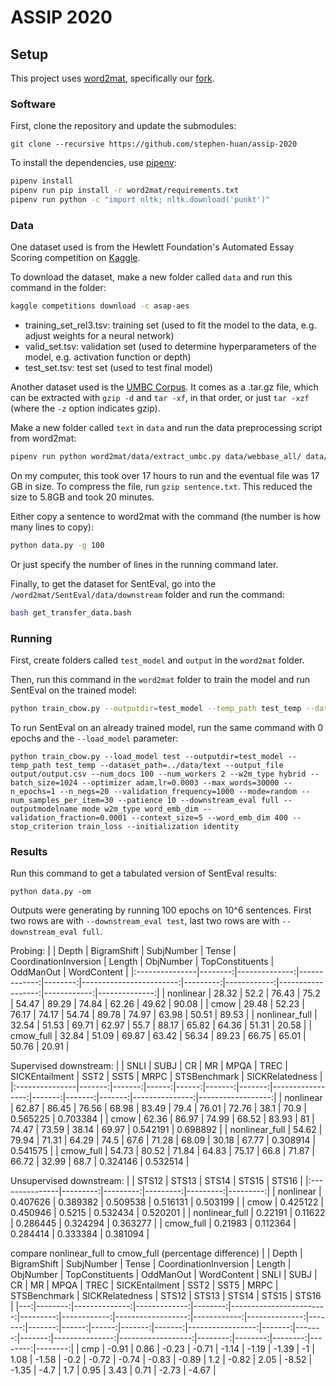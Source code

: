 # ASSIP 2020

## Setup
This project uses [word2mat](https://github.com/florianmai/word2mat),
specifically our [fork](https://github.com/stephen-huan/word2mat).

### Software
First, clone the repository and update the submodules:
```
git clone --recursive https://github.com/stephen-huan/assip-2020
```

To install the dependencies, use [pipenv](https://pipenv.pypa.io/en/latest/): 
```bash
pipenv install
pipenv run pip install -r word2mat/requirements.txt
pipenv run python -c "import nltk; nltk.download('punkt')"
```

### Data
One dataset used is from the Hewlett Foundation's Automated Essay Scoring
competition on [Kaggle](https://www.kaggle.com/c/asap-aes/overview).

To download the dataset, make a new folder called `data` and run
this command in the folder:
```bash
kaggle competitions download -c asap-aes
```

- training_set_rel3.tsv: training set 
(used to fit the model to the data, e.g. adjust weights for a neural network)
- valid_set.tsv: validation set 
(used to determine hyperparameters of the model, e.g. activation function or depth)
- test_set.tsv: test set 
(used to test final model)

Another dataset used is the [UMBC Corpus](https://ebiquity.umbc.edu/resource/html/id/351).
It comes as a .tar.gz file, which can be extracted
with `gzip -d` and `tar -xf`, in that order,
or just `tar -xzf` (where the `-z` option indicates gzip).

Make a new folder called `text` in `data` and
run the data preprocessing script from word2mat:
```bash
pipenv run python word2mat/data/extract_umbc.py data/webbase_all/ data/text/sentence.txt
```

On my computer, this took over 17 hours to run and the eventual file was 17 GB in size.
To compress the file, run `gzip sentence.txt`.
This reduced the size to 5.8GB and took 20 minutes.

Either copy a sentence to word2mat with the command (the number is how many lines to copy):
```bash
python data.py -g 100
```

Or just specify the number of lines in the running command later.

Finally, to get the dataset for SentEval, go into the `/word2mat/SentEval/data/downstream`
folder and run the command:
```bash
bash get_transfer_data.bash
```

### Running

First, create folders called `test_model` and `output` in the `word2mat` folder.

Then, run this command in the `word2mat` folder to train the model 
and run SentEval on the trained model:
```bash
python train_cbow.py --outputdir=test_model --temp_path test_temp --dataset_path=../data/text --output_file output/output.csv --num_docs 100 --num_workers 2 --w2m_type hybrid --batch_size=1024 --optimizer adam,lr=0.0003 --max_words=30000 --n_epochs=1 --n_negs=20 --validation_frequency=1000 --mode=random --num_samples_per_item=30 --patience 10 --downstream_eval full --outputmodelname mode w2m_type word_emb_dim --validation_fraction=0.0001 --context_size=5 --word_emb_dim 400 --stop_criterion train_loss --initialization identity
```

To run SentEval on an already trained model, 
run the same command with 0 epochs and the `--load_model` parameter:
```
python train_cbow.py --load_model test --outputdir=test_model --temp_path test_temp --dataset_path=../data/text --output_file output/output.csv --num_docs 100 --num_workers 2 --w2m_type hybrid --batch_size=1024 --optimizer adam,lr=0.0003 --max_words=30000 --n_epochs=1 --n_negs=20 --validation_frequency=1000 --mode=random --num_samples_per_item=30 --patience 10 --downstream_eval full --outputmodelname mode w2m_type word_emb_dim --validation_fraction=0.0001 --context_size=5 --word_emb_dim 400 --stop_criterion train_loss --initialization identity
```

### Results

Run this command to get a tabulated version of SentEval results: 
```
python data.py -om
```

Outputs were generating by running 100 epochs on 10^6 sentences.
First two rows are with `--downstream_eval test`,
last two rows are with `--downstream_eval full`.

Probing: 
|                |   Depth |   BigramShift |   SubjNumber |   Tense |   CoordinationInversion |   Length |   ObjNumber |   TopConstituents |   OddManOut |   WordContent |
|:---------------|--------:|--------------:|-------------:|--------:|------------------------:|---------:|------------:|------------------:|------------:|--------------:|
| nonlinear      |   28.32 |         52.2  |        76.43 |   75.2  |                   54.47 |    89.29 |       74.84 |             62.26 |       49.62 |         90.08 |
| cmow           |   29.48 |         52.23 |        76.17 |   74.17 |                   54.74 |    89.78 |       74.97 |             63.98 |       50.51 |         89.53 |
| nonlinear_full |   32.54 |         51.53 |        69.71 |   62.97 |                   55.7  |    88.17 |       65.82 |             64.36 |       51.31 |         20.58 |
| cmow_full      |   32.84 |         51.09 |        69.87 |   63.42 |                   56.34 |    89.23 |       66.75 |             65.01 |       50.76 |         20.91 | 

Supervised downstream: 
|                |   SNLI |   SUBJ |    CR |    MR |   MPQA |   TREC |   SICKEntailment |   SST2 |   SST5 |   MRPC |   STSBenchmark |   SICKRelatedness |
|:---------------|-------:|-------:|------:|------:|-------:|-------:|-----------------:|-------:|-------:|-------:|---------------:|------------------:|
| nonlinear      |  62.87 |  86.45 | 76.56 | 68.98 |  83.49 |   79.4 |            76.01 |  72.76 |  38.1  |  70.9  |       0.565225 |          0.703384 |
| cmow           |  62.36 |  86.97 | 74.99 | 68.52 |  83.93 |   81   |            74.47 |  73.59 |  38.14 |  69.97 |       0.542191 |          0.698892 |
| nonlinear_full |  54.62 |  79.94 | 71.31 | 64.29 |  74.5  |   67.6 |            71.28 |  68.09 |  30.18 |  67.77 |       0.308914 |          0.541575 |
| cmow_full      |  54.73 |  80.52 | 71.84 | 64.83 |  75.17 |   66.8 |            71.87 |  66.72 |  32.99 |  68.7  |       0.324146 |          0.532514 | 

Unsupervised downstream: 
|                |    STS12 |    STS13 |    STS14 |    STS15 |    STS16 |
|:---------------|---------:|---------:|---------:|---------:|---------:|
| nonlinear      | 0.407626 | 0.389382 | 0.509538 | 0.516131 | 0.503199 |
| cmow           | 0.425122 | 0.450946 | 0.5215   | 0.532434 | 0.520201 |
| nonlinear_full | 0.22191  | 0.11622  | 0.286445 | 0.324294 | 0.363277 |
| cmow_full      | 0.21983  | 0.112364 | 0.284414 | 0.333384 | 0.381094 | 


compare nonlinear_full to cmow_full (percentage difference)
|    |   Depth |   BigramShift |   SubjNumber |   Tense |   CoordinationInversion |   Length |   ObjNumber |   TopConstituents |   OddManOut |   WordContent |   SNLI |   SUBJ |    CR |    MR |   MPQA |   TREC |   SICKEntailment |   SST2 |   SST5 |   MRPC |   STSBenchmark |   SICKRelatedness |   STS12 |   STS13 |   STS14 |   STS15 |   STS16 |
|---:|--------:|--------------:|-------------:|--------:|------------------------:|---------:|------------:|------------------:|------------:|--------------:|-------:|-------:|------:|------:|-------:|-------:|-----------------:|-------:|-------:|-------:|---------------:|------------------:|--------:|--------:|--------:|--------:|--------:|
|  cmp |   -0.91 |          0.86 |        -0.23 |   -0.71 |                   -1.14 |    -1.19 |       -1.39 |                -1 |        1.08 |         -1.58 |   -0.2 |  -0.72 | -0.74 | -0.83 |  -0.89 |    1.2 |            -0.82 |   2.05 |  -8.52 |  -1.35 |           -4.7 |               1.7 |    0.95 |    3.43 |    0.71 |   -2.73 |   -4.67 |

